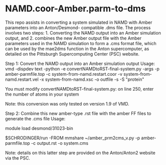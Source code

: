 # NAMD.coor-Amber.parm-to-dms
This repo assists in converting a system simulated in NAMD with Amber parameters into an Anton/Desmond- compatible .dms file. The process involves two steps: 1. Converting the NAMD output into an Amber simulation output, and 2. combines the new Amber output file with the Amber parameters used in the NAMD simulation to form a .cms format file, which can be used by the mae2dms function in the Anton supercomputer, as detailed on the Pittsburgh Supercomputing Center (PSC) website.

Step 1: Convert the NAMD output into an Amber simulation output
Usage:
vmd -dispdev text -python -e convertNAMDtoRST-final-system.py -args -p amber-parmfile.top -c system-from-namd.restart.coor -v system-from-namd.restart.vel -x system-from-namd.xsc -o outfile -s -S "protein"

You must modify convertNAMDtoRST-final-system.py: on line 250, enter the number of atoms in your system

Note: this conversion was only tested on version 1.9 of VMD.

Step 2: Combine this new amber-type .rst file with the amber FF files to generate the .cms file
Usage: 

module load desmond/31023-bin

$SCHRODINGER/run -FROM mmshare ~/amber_prm2cms_v.py -p amber-parmfile.top -c output.rst -o system.cms

Note: details on this latter step are provided on the Anton/Anton2 website via the PSC.
